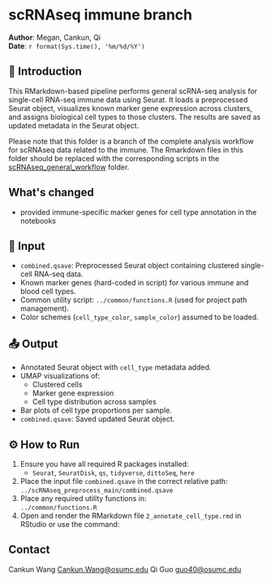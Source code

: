 # scRNAseq immune branch

**Author**: Megan, Cankun, Qi  
**Date**: `r format(Sys.time(), '%m/%d/%Y')`

## 📘 Introduction

This RMarkdown-based pipeline performs general scRNA-seq analysis for single-cell RNA-seq immune data using Seurat. It loads a preprocessed Seurat object, visualizes known marker gene expression across clusters, and assigns biological cell types to those clusters. The results are saved as updated metadata in the Seurat object.

Please note that this folder is a branch of the complete analysis workflow for scRNAseq data related to the immune. The Rmarkdown files in this folder should be replaced with the corresponding scripts in the [scRNAseq_general_workflow](../scRNAseq_general_workflow/) folder.

## What's changed

- provided immune-specific marker genes for cell type annotation in the notebooks

## 📂 Input

- `combined.qsave`: Preprocessed Seurat object containing clustered single-cell RNA-seq data.
- Known marker genes (hard-coded in script) for various immune and blood cell types.
- Common utility script: `../common/functions.R` (used for project path management).
- Color schemes (`cell_type_color`, `sample_color`) assumed to be loaded.

## 📤 Output

- Annotated Seurat object with `cell_type` metadata added.
- UMAP visualizations of:
  - Clustered cells
  - Marker gene expression
  - Cell type distribution across samples
- Bar plots of cell type proportions per sample.
- `combined.qsave`: Saved updated Seurat object.


## ⚙️ How to Run

1. Ensure you have all required R packages installed:
   - `Seurat`, `SeuratDisk`, `qs`, `tidyverse`, `dittoSeq`, `here`
2. Place the input file `combined.qsave` in the correct relative path:  
   `../scRNAseq_preprocess_main/combined.qsave`
3. Place any required utility functions in:  
   `../common/functions.R`
4. Open and render the RMarkdown file `2_annotate_cell_type.rmd` in RStudio or use the command:

## Contact

Cankun Wang
Cankun.Wang@osumc.edu
Qi Guo
guo40@osumc.edu
